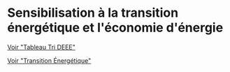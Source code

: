 # Sensibilisation à la transition énergétique et l'économie d'énergie

[Voir "Tableau Tri DEEE"](TableauTriDEEE%20.pdf)

[Voir "Transition Énergétique"](transition%20energetique.pdf)